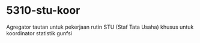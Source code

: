# 5310-stu-koor
Agregator tautan untuk pekerjaan rutin STU (Staf Tata Usaha) khusus untuk koordinator statistik gunfsi
